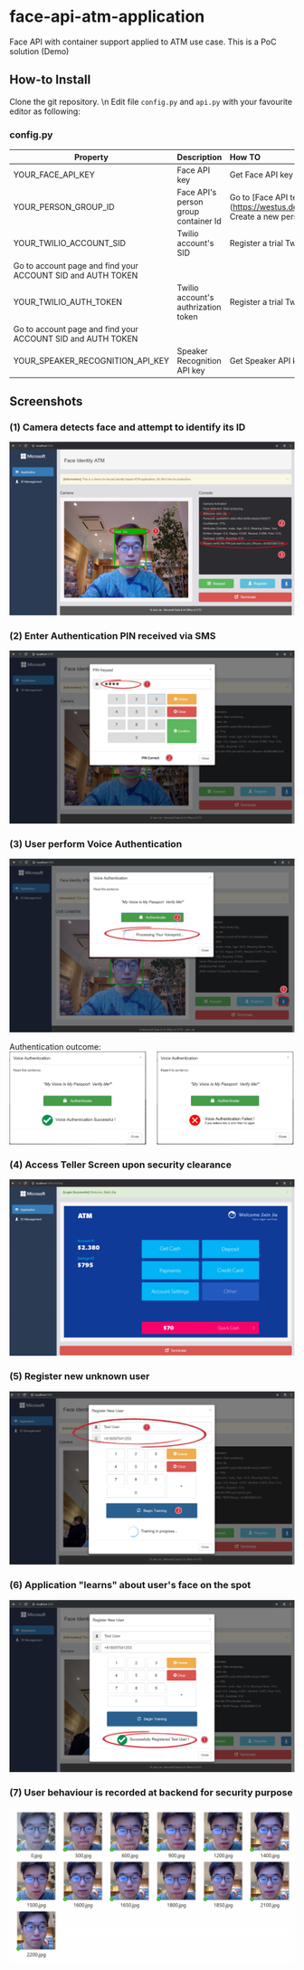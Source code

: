# face-api-atm-application
Face API with container support applied to ATM use case. This is a PoC solution (Demo)


## How-to Install

Clone the git repository. \n
Edit file ``config.py`` and ``api.py`` with your favourite editor as following:

### config.py
| Property        | Description |How TO  |
| ------------- |:-------------|:-----|
| YOUR_FACE_API_KEY| Face API key | Get Face API key from [Cognitive Service] (https://azure.microsoft.com/en-us/try/cognitive-services/?api=face-api)|
| YOUR_PERSON_GROUP_ID      | Face API's person group container Id      |Go to [Face API testing console] (https://westus.dev.cognitive.microsoft.com/docs/services/563879b61984550e40cbbe8d/operations/563879b61984550f30395244/console). Create a new personGroupId using your Face API key |
| YOUR_TWILIO_ACCOUNT_SID | Twilio account's SID      |Register a trial Twilio account at www.twilio.com
Go to account page and find your ACCOUNT SID and AUTH TOKEN |
| YOUR_TWILIO_AUTH_TOKEN | Twilio account's authrization token      |Register a trial Twilio account at www.twilio.com
Go to account page and find your ACCOUNT SID and AUTH TOKEN |
| YOUR_SPEAKER_RECOGNITION_API_KEY| Speaker Recognition API key | Get Speaker API key from [Cognitive Service](https://azure.microsoft.com/en-us/services/cognitive-services/speaker-recognition/) |


## Screenshots

### (1) Camera detects face and attempt to identify its ID
![Alt text](/screenshot/note1.jpg?raw=true)

### (2) Enter Authentication PIN received via SMS
![Alt text](/screenshot/note2.jpg?raw=true)

### (3) User perform Voice Authentication
![Alt text](/screenshot/note3.jpg?raw=true)

Authentication outcome:
![Alt text](/screenshot/voice_auth_outcome.png?raw=true)

### (4) Access Teller Screen upon security clearance
![Alt text](/screenshot/note4.jpg?raw=true)

### (5) Register new unknown user 
![Alt text](/screenshot/note5.jpg?raw=true)

### (6) Application "learns" about user's face on the spot
![Alt text](/screenshot/note6.jpg?raw=true)

### (7) User behaviour is recorded at backend for security purpose
![Alt text](/screenshot/face_recording.png?raw=true)
